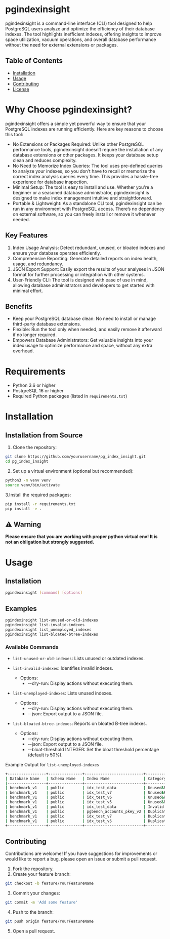 # pgindexinsight
pgindexinsight is a command-line interface (CLI) tool designed to help PostgreSQL users analyze and optimize the efficiency of their database indexes. The tool highlights inefficient indexes, offering insights to improve space utilization, vacuum operations, and overall database performance without the need for external extensions or packages.

## Table of Contents
- [Installation](#installation)
- [Usage](#usage)
- [Contributing](#contributing)
- [License](#license)

# Why Choose pgindexinsight?
pgindexinsight offers a simple yet powerful way to ensure that your PostgreSQL indexes are running efficiently. Here are key reasons to choose this tool:

- No Extensions or Packages Required: Unlike other PostgreSQL performance tools, pgindexinsight doesn’t require the installation of any database extensions or other packages. It keeps your database setup clean and reduces complexity.
- No Need to Memorize Index Queries: The tool uses pre-defined queries to analyze your indexes, so you don’t have to recall or memorize the correct index analysis queries every time. This provides a hassle-free experience for database inspection.
- Minimal Setup: The tool is easy to install and use. Whether you're a beginner or a seasoned database administrator, pgindexinsight is designed to make index management intuitive and straightforward.
- Portable & Lightweight: As a standalone CLI tool, pgindexinsight can be run in any environment with PostgreSQL access. There’s no dependency on external software, so you can freely install or remove it whenever needed.

## Key Features
1. Index Usage Analysis: Detect redundant, unused, or bloated indexes and ensure your database operates efficiently.
2. Comprehensive Reporting: Generate detailed reports on index health, usage, and redundancy.
3. JSON Export Support: Easily export the results of your analyses in JSON format for further processing or integration with other systems.
4. User-Friendly CLI: The tool is designed with ease of use in mind, allowing database administrators and developers to get started with minimal effort.

## Benefits

- Keep your PostgreSQL database clean: No need to install or manage third-party database extensions.
- Flexible: Run the tool only when needed, and easily remove it afterward if no longer required.
- Empowers Database Administrators: Get valuable insights into your index usage to optimize performance and space, without any extra overhead.


# Requirements

- Python 3.6 or higher
- PostgreSQL 16 or higher
- Required Python packages (listed in `requirements.txt`)

# Installation

## Installation from Source

1. Clone the repository:

```bash
git clone https://github.com/yourusername/pg_index_insight.git
cd pg_index_insight
```

2. Set up a virtual environment (optional but recommended):

```bash
python3 -m venv venv
source venv/bin/activate
```

3.Install the required packages:

```bash
pip install -r requirements.txt
pip install -e .

```

## ⚠️ **Warning**

**Please ensure that you are working with proper python virtual env! It is not an obligation but strongly suggested.**

# Usage

## Installation

```bash
pgindexinsight [command] [options]
```

## Examples

```bash
pgindexinsight list-unused-or-old-indexes
pgindexinsight list-invalid-indexes
pgindexinsight list_unemployed_indexes
pgindexinsight list-bloated-btree-indexes
```

### Available Commands

- `list-unused-or-old-indexes`: Lists unused or outdated indexes.
- `list-invalid-indexes`: Identifies invalid indexes.
    - Options:
        - --dry-run: Display actions without executing them.
- `list-unemployed-indexes`: Lists unused indexes.
    - Options:
        - --dry-run: Display actions without executing them.
        - --json: Export output to a JSON file.

- `list-bloated-btree-indexes`: Reports on bloated B-tree indexes.
    - Options:
        - --dry-run: Display actions without executing them.
        - --json: Export output to a JSON file.
        - --bloat-threshold INTEGER: Set the bloat threshold percentage (default is 50%).

Example Output for `list-unemployed-indexes`

```bash
+-----------------+---------------+--------------------------+------------------------+
| Database Name   | Schema Name   | Index Name               | Category               |
|-----------------+---------------+--------------------------+------------------------|
| benchmark_v1    | public        | idx_test_data            | Unused&Redundant Index |
| benchmark_v1    | public        | idx_test_v7              | Unused&Redundant Index |
| benchmark_v1    | public        | idx_test_v6              | Unused&Redundant Index |
| benchmark_v1    | public        | idx_test_v5              | Unused&Redundant Index |
| benchmark_v1    | public        | idx_test_data            | Invalid Index          |
| benchmark_v1    | public        | pgbench_accounts_pkey_v2 | Duplicate Unique Index |
| benchmark_v1    | public        | idx_test_v7              | Duplicate Btree Index  |
| benchmark_v1    | public        | idx_test_v5              | Duplicate Btree Index  |
+-----------------+---------------+--------------------------+------------------------+
```

## Contributing
Contributions are welcome! If you have suggestions for improvements or would like to report a bug, please open an issue or submit a pull request.

1. Fork the repository.
2. Create your feature branch:
```bash
git checkout -b feature/YourFeatureName
```
3. Commit your changes:
```bash
git commit -m 'Add some feature'
```
4. Push to the branch:
```bash
git push origin feature/YourFeatureName
```
5. Open a pull request.
